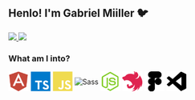 ## Henlo! I'm Gabriel Miiller 🐦

<div>
  <a href="https://github.com/gabriel-hsmiiller/">
    <img height="160em" src="https://github-readme-stats.vercel.app/api?username=gabriel-hsmiiller&show_icons=true&theme=nightowl&custom_title=GITHUB%20STATS%3A%20Gabriel%20Miiller" />
  </a>
  
  <a href="https://github.com/gabriel-hsmiiller/">
    <img height="160em" src="https://github-readme-stats.vercel.app/api/top-langs?username=gabriel-hsmiiller&layout=compact&langs_count=4&theme=nightowl&custom_title=My%20best%20langs" />
  </a>
</div>

  ### What am I into?
<div>
  <img align="center" height="40" alt="Angular" src="https://github.com/devicons/devicon/blob/master/icons/angularjs/angularjs-plain.svg" />
  <img align="center" height="40" alt="Typescript" src="https://github.com/devicons/devicon/blob/master/icons/typescript/typescript-plain.svg" />
  <img align="center" height="40" alt="Javascript" src="https://github.com/devicons/devicon/blob/master/icons/javascript/javascript-plain.svg" />
  <img align="center" height="40" alt="Sass" src="https://github.com/devicons/devicon/blob/master/icons/sass/sass-plain.svg" />
  <img align="center" height="40" alt="NodeJS" src="https://github.com/devicons/devicon/blob/master/icons/nodejs/nodejs-plain.svg" />
  <img align="center" height="40" alt="NestJS" src="https://github.com/devicons/devicon/blob/master/icons/nestjs/nestjs-plain.svg" />
  <img align="center" height="40" alt="Figma" src="https://github.com/devicons/devicon/blob/master/icons/figma/figma-plain.svg" />
  <img align="center" height="40" alt="VSCode" src="https://github.com/devicons/devicon/blob/master/icons/vscode/vscode-plain.svg" />
</div>

